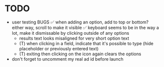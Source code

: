 # TODO

- user testing BUGS
    ✅ when adding an option, add to top or bottom? either way, scroll to make it visible
    ✅ keyboard seems to be in the way a lot, make it dismissable by clicking outside of any options
    * results text looks misaligned for very short option text
    * (T) when clicking in a field, indicate that it's possible to type (hide placeholder or previously entered text)
    * (T) exiting then clicking on the icon again clears the options
- don't forget to uncomment my real ad id before launch